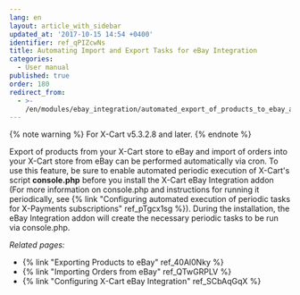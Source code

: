 ```yaml
---
lang: en
layout: article_with_sidebar
updated_at: '2017-10-15 14:54 +0400'
identifier: ref_qPIZcwNs
title: Automating Import and Export Tasks for eBay Integration
categories:
  - User manual
published: true
order: 180
redirect_from:
  - >-
    /en/modules/ebay_integration/automated_export_of_products_to_ebay_and_automated_import_of_orders_from_ebay.md
---
```

{% note warning %}
For X-Cart v5.3.2.8 and later.
{% endnote %}

Export of products from your X-Cart store to eBay and import of orders into your X-Cart store from eBay can be performed automatically via cron. To use this feature, be sure to enable automated periodic execution of X-Cart's script **console.php** before you install the X-Cart eBay Integration addon (For more information on console.php and instructions for running it periodically, see {% link "Configuring automated execution of periodic tasks for X-Payments subscriptions" ref_pTgcx1sg %}). During the installation, the eBay Integration addon will create the necessary periodic tasks to be run via console.php.

_Related pages:_

*   {% link "Exporting Products to eBay" ref_40Al0Nky %}
*   {% link "Importing Orders from eBay" ref_QTwGRPLV %}
*   {% link "Configuring X-Cart eBay Integration" ref_SCbAqGqX %}
